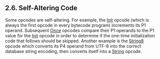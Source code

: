 ## 2\.6\. Self\-Altering Code


Some opcodes are self\-altering.
For example, the [Init](opcode.html#Init) opcode (which is always the first opcode
in every bytecode program) increments its P1 operand. Subsequent
[Once](opcode.html#Once) opcodes compare their P1 operands to the P1 value for
the [Init](opcode.html#Init) opcode in order to determine if the one\-time initialization
code that follows should be skipped.
Another example is the [String8](opcode.html#String8) opcode which converts its P4
operand from UTF\-8 into the correct database string encoding, then
converts itself into a [String](opcode.html#String) opcode.



